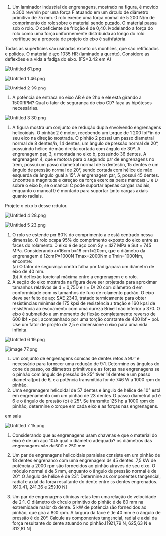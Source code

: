 1. Um laminador industrial de engrenagens, mostrado na figura, é movido a 300 rev/min por uma força F atuando em um círculo de diâmetro primitivo de 75 mm. O rolo exerce uma força normal de 5 200 N/m de comprimento do rolo sobre o material sendo puxado. O material passa sob o rolo. O coeficiente de fricção é de 0,40. Modelando a força do rolo como uma força uniformemente distribuída ao longo do rolo verifique se a proposta de projeto do eixo é satisfatória.

Todas as superfícies são usinadas exceto os munhões, que são retificados e polidos. O material é aço 1035 HR (laminado a quente). Considere as deflexões e a vida a fadiga do eixo. (FS=3.42 em A)

  

  

![Untitled 61.png](attachments/Untitled%2061.png)

![Untitled 1 46.png](attachments/Untitled%201%2046.png)

![Untitled 2 39.png](attachments/Untitled%202%2039.png)

  

  

1. A potência de entrada no eixo AB é de 2hp e ele está girando a 1500RPM? Qual o fator de segurança do eixo CD? faça as hipóteses necessárias.

![Untitled 3 30.png](attachments/Untitled%203%2030.png)

1. A figura mostra um conjunto de redução dupla envolvendo engrenagens helicoidais. O pinhão 2 é motor, recebendo um torque de 1 200 lbf*in do seu eixo na direção mostrada. O pinhão 2 possui um passo diametral normal de 8 dentes/in, 14 dentes, um ângulo de pressão normal de 20°, possuindo hélice de mão direita cortada com ângulo de 30º. A engrenagem par, 3, é montada no eixo b, possuindo 36 dentes. A engrenagem 4, que é motora para o segundo par de engrenagens no trem, possui um passo diametral normal de 5 dentes/in, 15 dentes e um ângulo de pressão normal de 20°, sendo cortada com hélice de mão esquerda de ângulo igual a 15°. A engrenagem par, 5, possui 45 dentes. Encontre a magnitude e direção da força exercida pelos mancais C e D sobre o eixo b, se o mancal C pode suportar apenas cargas radiais, enquanto o mancal D é montado para suportar tanto cargas axiais quanto radiais.

Projete o eixo b desse redutor.

![Untitled 4 28.png](attachments/Untitled%204%2028.png)

![Untitled 5 23.png](attachments/Untitled%205%2023%201.png)

1. O rolo se estende por 80% do comprimento a e está centrado nessa dimensão. O rolo ocupa 95% do comprimento exposto do eixo entre as faces do rolamento. O eixo é de aço com Sy = 427 MPa e Sut = 745 MPa. Considerando a=16cm b=18 cm l=20cm, que o diâmetro da engrenagem é 12cm P=1000N Tmax=2000Nm e Tmin=1000Nm, encontre:  
    (a) O fator de segurança contra falha por fadiga para um diâmetro de eixo de 40 mm.  
    (b) A deflexão torcional máxima entre a engrenagem e o rolo.
2. A seção do eixo mostrada na figura deve ser projetada para aproximar tamanhos relativos de d = 0,75D e r = D/ 20 com diâmetro d em conformidade com os tamanhos de furo de rolamento padrão. O eixo deve ser feito de aço SAE 2340, tratado termicamente para obter resistências mínimas de 175 kpsi de resistência à tração e 160 kpsi de resistência ao escoamento com uma dureza Brinell não inferior a 370. O eixo é submetido a um momento de flexão completamente reverso de 600 lbf • pol, acompanhado por uma torção constante de 400 lbf • pol. Use um fator de projeto de 2,5 e dimensione o eixo para uma vida infinita.  
    

![Untitled 6 19.png](attachments/Untitled%206%2019.png)

  

  

  

  

![image 77.png](attachments/image%2077.png)

  

1. Um conjunto de engrenagens cônicas de dentes retos a 90° é necessário para fornecer uma redução de 9:1. Determine os ângulos do cone de passo, os diâmetros primitivos e as forças nas engrenagens se o pinhão com ângulo de pressão de 25° tiver 14 dentes e um passo diametral(pd) de 6, e a potência transmitida for de 746 W a 1000 rpm do pinhão.
2. Uma engrenagem helicoidal de 57 dentes e ângulo de hélice de 10° está em engrenamento com um pinhão de 23 dentes. O passo diametral pd é 6 e o ângulo de pressão (ϕ) é 25°. Se transmite 125 hp a 1000 rpm do pinhão, determine o torque em cada eixo e as forças nas engrenagens.

em sala

![Untitled 7 15.png](attachments/Untitled%207%2015.png)

1. Considerando que as engrenagens usam chavetas e que o material do eixo é de um aço 1045 qual o diâmetro adequado? os diâmetros das engrenagens são de 500 e 250 mm.

  

1. Um par de engrenagens helicoidais paralelas consiste em um pinhão de 18 dentes engrenando com uma engrenagem de 45 dentes. 7,5 kW de potência a 2000 rpm são fornecidos ao pinhão através de seu eixo. O módulo normal é de 6 mm, enquanto o ângulo de pressão normal é de 20°. O ângulo de hélice é de 23°. Determine as componentes tangencial, radial e axial da força resultante do dente entre os dentes engrenados. [610.41, 241.36 e 259.10 N]
2. Um par de engrenagens cônicas retas tem uma relação de velocidade de 2:1. O diâmetro do círculo primitivo do pinhão é de 80 mm na extremidade maior do dente. 5 kW de potência são fornecidos ao pinhão, que gira a 800 rpm. A largura da face é de 40 mm e o ângulo de pressão é de 20°. Calcule as componentes tangencial, radial e axial da força resultante do dente atuando no pinhão.[1921,79 N, 625,63 N e 312,81 N]